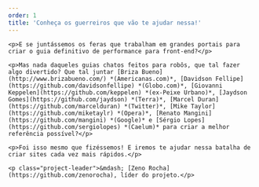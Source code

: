 ```yaml
---
order: 1
title: 'Conheça os guerreiros que vão te ajudar nessa!'
---
```


<div class="article">

  <div class="content-right">

    <p>E se juntássemos os feras que trabalham em grandes portais para criar o guia definitivo de performance para front-end?</p>

    <p>Mas nada daqueles guias chatos feitos para robôs, que tal fazer algo divertido? Que tal juntar [Briza Bueno](http://www.brizabueno.com/) *(Americanas.com)*, [Davidson Fellipe](https://github.com/davidsonfellipe) *(Globo.com)*, [Giovanni Keppelen](https://github.com/keppelen) *(ex-Peixe Urbano)*, [Jaydson Gomes](https://github.com/jaydson) *(Terra)*, [Marcel Duran](https://github.com/marcelduran) *(Twitter)*, [Mike Taylor](https://github.com/miketaylr) *(Opera)*, [Renato Mangini](https://github.com/mangini) *(Google)* e [Sérgio Lopes](https://github.com/sergiolopes) *(Caelum)* para criar a melhor referência possível?</p>

    <p>Foi isso mesmo que fizéssemos! E iremos te ajudar nessa batalha de criar sites cada vez mais rápidos.</p>

    <p class="project-leader">&mdash; [Zeno Rocha](https://github.com/zenorocha), líder do projeto.</p>

  </div>

</div>